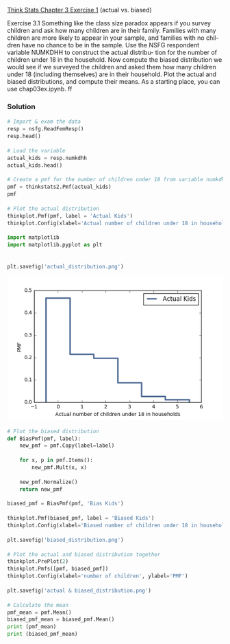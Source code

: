 [Think Stats Chapter 3 Exercise 1](http://greenteapress.com/thinkstats2/html/thinkstats2004.html#toc31) (actual vs. biased)

>> 
Exercise 3.1 Something like the class size paradox appears if you survey children and ask how many children are in their family. Families with many children are more likely to appear in your sample, and families with no chil- dren have no chance to be in the sample.
Use the NSFG respondent variable NUMKDHH to construct the actual distribu- tion for the number of children under 18 in the household.
Now compute the biased distribution we would see if we surveyed the children and asked them how many children under 18 (including themselves) are in their household.
Plot the actual and biased distributions, and compute their means. As a starting place, you can use chap03ex.ipynb.
ff
### Solution

```python
# Import & exam the data
resp = nsfg.ReadFemResp()
resp.head()

# Load the variable
actual_kids = resp.numkdhh
actual_kids.head()

# Create a pmf for the number of children under 18 from variable numkdhh
pmf = thinkstats2.Pmf(actual_kids)
pmf

# Plot the actual distribution
thinkplot.Pmf(pmf, label = 'Actual Kids')
thinkplot.Config(xlabel='Actual number of children under 18 in households', ylabel='PMF')

import matplotlib
import matplotlib.pyplot as plt


plt.savefig('actual_distribution.png')

```

![png](actual_distribution.png)

```python
# Plot the biased distribution
def BiasPmf(pmf, label):
    new_pmf = pmf.Copy(label=label)

    for x, p in pmf.Items():
        new_pmf.Mult(x, x)
        
    new_pmf.Normalize()
    return new_pmf
    
biased_pmf = BiasPmf(pmf, 'Bias Kids')

thinkplot.Pmf(biased_pmf, label = 'Biased Kids')
thinkplot.Config(xlabel='Biased number of children under 18 in households', ylabel='Biased PMF')

plt.savefig('biased_distribution.png')

# Plot the actual and biased distribution together
thinkplot.PrePlot(2)
thinkplot.Pmfs([pmf, biased_pmf])
thinkplot.Config(xlabel='number of children', ylabel='PMF')

plt.savefig('actual & biased_distribution.png')

# Calculate the mean
pmf_mean = pmf.Mean()
biased_pmf_mean = biased_pmf.Mean()
print (pmf_mean)
print (biased_pmf_mean)

